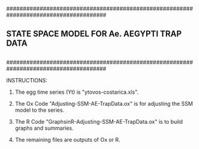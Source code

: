 
######################################################################################
##
##                 STATE SPACE MODEL FOR Ae. AEGYPTI TRAP DATA
##
######################################################################################

INSTRUCTIONS:

1) The egg time series (Yt) is "ytovos-costarica.xls".

2) The Ox Code "Adjusting-SSM-AE-TrapData.ox" is for adjusting the SSM model 
to the series.

3) The R Code "GraphsinR-Adjusting-SSM-AE-TrapData.ox" is to build graphs and summaries.

4) The remaining files are outputs of Ox or R.



